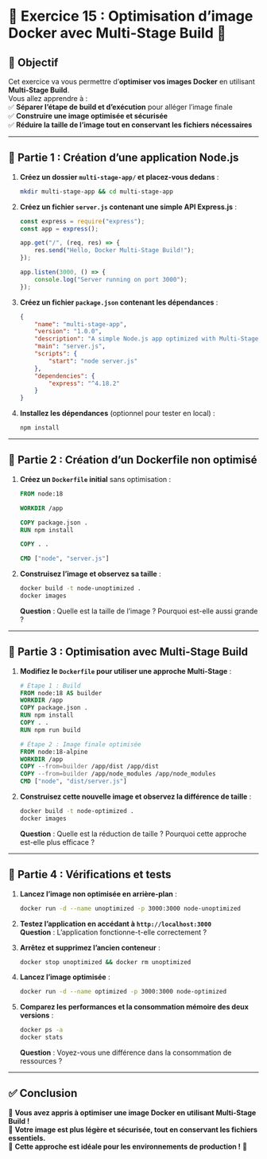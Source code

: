 # **📝 Exercice 15 : Optimisation d’image Docker avec Multi-Stage Build 🚀**

## **📌 Objectif**
Cet exercice va vous permettre d’**optimiser vos images Docker** en utilisant **Multi-Stage Build**.  
Vous allez apprendre à :  
✅ **Séparer l’étape de build et d’exécution** pour alléger l’image finale  
✅ **Construire une image optimisée et sécurisée**  
✅ **Réduire la taille de l’image tout en conservant les fichiers nécessaires**  

---

## **🎯 Partie 1 : Création d’une application Node.js**
1. **Créez un dossier `multi-stage-app/` et placez-vous dedans** :
   ```sh
   mkdir multi-stage-app && cd multi-stage-app
   ```
2. **Créez un fichier `server.js` contenant une simple API Express.js** :
   ```javascript
   const express = require("express");
   const app = express();

   app.get("/", (req, res) => {
       res.send("Hello, Docker Multi-Stage Build!");
   });

   app.listen(3000, () => {
       console.log("Server running on port 3000");
   });
   ```
3. **Créez un fichier `package.json` contenant les dépendances** :
   ```json
   {
       "name": "multi-stage-app",
       "version": "1.0.0",
       "description": "A simple Node.js app optimized with Multi-Stage Build",
       "main": "server.js",
       "scripts": {
           "start": "node server.js"
       },
       "dependencies": {
           "express": "^4.18.2"
       }
   }
   ```

4. **Installez les dépendances** (optionnel pour tester en local) :
   ```sh
   npm install
   ```

---

## **🎯 Partie 2 : Création d’un Dockerfile non optimisé**
1. **Créez un `Dockerfile` initial** sans optimisation :  
   ```dockerfile
   FROM node:18

   WORKDIR /app

   COPY package.json .
   RUN npm install

   COPY . .

   CMD ["node", "server.js"]
   ```

2. **Construisez l’image et observez sa taille** :  
   ```sh
   docker build -t node-unoptimized .
   docker images
   ```  
   **Question** : Quelle est la taille de l’image ? Pourquoi est-elle aussi grande ?

---

## **🎯 Partie 3 : Optimisation avec Multi-Stage Build**
1. **Modifiez le `Dockerfile` pour utiliser une approche Multi-Stage** :  
   ```dockerfile
   # Étape 1 : Build
   FROM node:18 AS builder
   WORKDIR /app
   COPY package.json .
   RUN npm install
   COPY . .
   RUN npm run build

   # Étape 2 : Image finale optimisée
   FROM node:18-alpine
   WORKDIR /app
   COPY --from=builder /app/dist /app/dist
   COPY --from=builder /app/node_modules /app/node_modules
   CMD ["node", "dist/server.js"]
   ```

2. **Construisez cette nouvelle image et observez la différence de taille** :  
   ```sh
   docker build -t node-optimized .
   docker images
   ```  
   **Question** : Quelle est la réduction de taille ? Pourquoi cette approche est-elle plus efficace ?

---

## **🎯 Partie 4 : Vérifications et tests**
1. **Lancez l’image non optimisée en arrière-plan** :  
   ```sh
   docker run -d --name unoptimized -p 3000:3000 node-unoptimized
   ```

2. **Testez l’application en accédant à `http://localhost:3000`**  
   **Question** : L’application fonctionne-t-elle correctement ?

3. **Arrêtez et supprimez l’ancien conteneur** :  
   ```sh
   docker stop unoptimized && docker rm unoptimized
   ```

4. **Lancez l’image optimisée** :  
   ```sh
   docker run -d --name optimized -p 3000:3000 node-optimized
   ```

5. **Comparez les performances et la consommation mémoire des deux versions** :  
   ```sh
   docker ps -a
   docker stats
   ```  
   **Question** : Voyez-vous une différence dans la consommation de ressources ?

---

## **✅ Conclusion**
🎯 **Vous avez appris à optimiser une image Docker en utilisant Multi-Stage Build !**  
🎯 **Votre image est plus légère et sécurisée, tout en conservant les fichiers essentiels.**  
🎯 **Cette approche est idéale pour les environnements de production !** 🚀  


